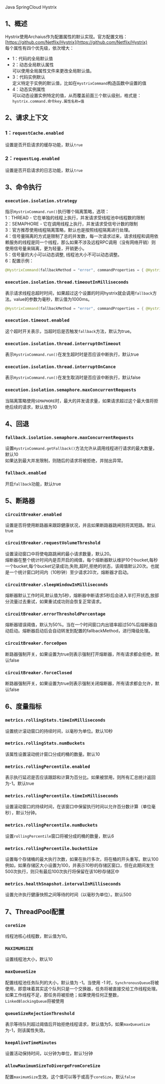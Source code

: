 Java SpringCloud Hystrix
<a name="yjMp3"></a>
## 1、概述
Hystrix使用Archaius作为配置属性的默认实现。官方配置文档：[https://github.com/Netflix/Hystrix](https://github.com/Netflix/Hystrix)<br />每个属性有四个优先级，依次增大：

- 1：代码的全局默认值
- 2：动态全局默认属性<br />可以使用全局属性文件来更改全局默认值。
- 3：代码实例默认<br />定义特定于实例的默认值，比如在`HystrixCommand`构造函数中设置的值
- 4：动态实例属性<br />可以动态设置实例特定的值，从而覆盖前面三个默认级别，格式是：<br />`hystrix.command.命令key.属性名称=值`
<a name="eRYDY"></a>
## 2、请求上下文
<a name="dXN7p"></a>
### 1：`requestCache.enabled`
设置是否开启请求的缓存功能，默认`true`
<a name="O6RmF"></a>
### 2：`requestLog.enabled`
设置是否开启请求的日志功能，默认`true`
<a name="AwBey"></a>
## 3、命令执行
<a name="igB4p"></a>
### `execution.isolation.strategy`
指示`HystrixCommand.run()`执行哪个隔离策略，选项：<br />1：THREAD - 它在单独的线程上执行，并发请求受线程池中线程数的限制<br />2：SEMAPHORE - 它在调用线程上执行，并发请求受信号计数的限制<br />3：官方推荐使用线程隔离策略，默认也是按照线程隔离进行处理。<br />4：信号量隔离的方式是限制了总的并发数，每一次请求过来，请求线程和调用依赖服务的线程是同一个线程，那么如果不涉及远程RPC调用（没有网络开销）则使用信号量来隔离，更为轻量，开销更小。<br />5：信号量的大小可以动态调整, 线程池大小不可以动态调整。<br />6：配置示例：
```java
@HystrixCommand(fallbackMethod = "error", commandProperties = { @HystrixProperty(name="execution.isolation.strategy", value = "THREAD") })
```
<a name="KcCyp"></a>
### `execution.isolation.thread.timeoutInMilliseconds`
表示请求线程总超时时间，如果超过这个设置的时间hystrix就会调用`fallback`方法。value的参数为毫秒，默认值为1000ms。
```java
@HystrixCommand(fallbackMethod = "error", commandProperties = { @HystrixProperty(name = "execution.isolation.thread.timeoutInMilliseconds", value = "4000") })
```
<a name="X9er3"></a>
### `execution.timeout.enabled`
这个超时开关表示，当超时后是否触发`fallback`方法，默认为true。
<a name="a8Hn7"></a>
### `execution.isolation.thread.interruptOnTimeout`
表示`HystrixCommand.run()`在发生超时时是否应该中断执行，默认true
<a name="rCnxw"></a>
### `execution.isolation.thread.interruptOnCance`
表示`HystrixCommand.run()`在发生取消时是否应该中断执行，默认false
<a name="GHaiV"></a>
### `execution.isolation.semaphore.maxConcurrentRequests`
当隔离策略使用`SEMAPHORE`时，最大的并发请求量，如果请求超过这个最大值将拒绝后续的请求，默认值为10
<a name="t7pXh"></a>
## 4、回退
<a name="agbXk"></a>
### `fallback.isolation.semaphore.maxConcurrentRequests`
设置`HystrixCommand.getFallback()`方法允许从调用线程进行请求的最大数量，默认10<br />如果达到最大并发限制，则随后的请求将被拒绝，并抛出异常。
<a name="xPudD"></a>
### `fallback.enabled`
开启`fallback`功能，默认true
<a name="O9hy0"></a>
## 5、断路器
<a name="qdo8Q"></a>
### `circuitBreaker.enabled`
设置是否将使用断路器来跟踪健康状况，并且如果断路器跳闸则将其短路。默认true
<a name="ZfpIK"></a>
### `circuitBreaker.requestVolumeThreshold`
设置滚动窗口中将使电路跳闸的最小请求数量，默认20。<br />熔断器在整个统计时间内是否开启的阀值，每个熔断器默认维护10个bucket,每秒一个bucket,每个bucket记录成功,失败,超时,拒绝的状态，该阈值默认20次。也就是一个统计窗口时间内（10秒钟）至少请求20次，熔断器才启动。
<a name="cbfoK"></a>
### `circuitBreaker.sleepWindowInMilliseconds`
熔断器默认工作时间,默认值为5秒，熔断器中断请求5秒后会进入半打开状态,放部分流量过去重试，如果重试成功则会恢复正常请求。
<a name="Hh5EK"></a>
### `circuitBreaker.errorThresholdPercentage`
熔断器错误阈值，默认为50%。当在一个时间窗口内出错率超过50%后熔断器自动启动。熔断器启动后会自动转发到配置的fallbackMethod，进行降级处理。
<a name="ZL8GQ"></a>
### `circuitBreaker.forceOpen`
断路器强制开关，如果设置为true则表示强制打开熔断器，所有请求都会拒绝，默认false
<a name="HW3U5"></a>
### `circuitBreaker.forceClosed`
断路器强制开关，如果设置为true则表示强制关闭熔断器，所有请求都会允许，默认false
<a name="RdoQq"></a>
## 6、度量指标
<a name="CRxmJ"></a>
### `metrics.rollingStats.timeInMilliseconds`
设置统计滚动窗口的持续时间，以毫秒为单位。默认10秒
<a name="O6vmr"></a>
### `metrics.rollingStats.numBuckets`
该属性设置滚动统计窗口分成的桶的数量。默认10
<a name="ipwqA"></a>
### `metrics.rollingPercentile.enabled`
表示执行延迟是否应该跟踪和计算为百分比。如果被禁用，则所有汇总统计返回为-1。默认true
<a name="UVswA"></a>
### `metrics.rollingPercentile.timeInMilliseconds`
设置滚动窗口的持续时间，在该窗口中保留执行时间以允许百分数计算（单位毫秒），默认1分钟。
<a name="MFpdr"></a>
### `metrics.rollingPercentile.numBuckets`
设置`rollingPercentile`窗口将被分成的桶的数量，默认6
<a name="WgMn0"></a>
### `metrics.rollingPercentile.bucketSize`
设置每个存储桶的最大执行次数，如果在执行多次，将在桶的开头重写。默认100<br />例如，如果存储区大小设置为100，并表示10秒的存储区窗口，但在此期间发生500次执行，则只有最后100次执行将保留在该10秒存储区中
<a name="x3rvI"></a>
### `metrics.healthSnapshot.intervalInMilliseconds`
设置允许执行健康快照之间等待的时间（以毫秒为单位）。默认500
<a name="GJ5A9"></a>
## 7、ThreadPool配置
<a name="oYnMW"></a>
### `coreSize`
线程池核心线程数，默认值为10。
<a name="IEuzS"></a>
### `MAXIMUMSIZE`
设置线程池大小，默认10
<a name="JWntU"></a>
### `maxQueueSize`
配置线程池任务队列的大小，默认值为 -1。当使用 -1 时，`SynchronousQueue`将被使用，即意味着其实这个队列只是一个交换器，任务将被直接交给工作线程处理。如果工作线程不足，那任务将被拒绝；如果使用任何正整数，`LinkedBlockingQueue`将被使用
<a name="LzPsA"></a>
### `queueSizeRejectionThreshold`
表示等待队列超过阈值后开始拒绝线程请求，默认值为5，如果`maxQueueSize`为-1，则该属性失效。
<a name="gfYpK"></a>
### `keepAliveTimeMinutes`
设置活动保持时间，以分钟为单位，默认1分钟
<a name="qBpuq"></a>
### `allowMaximumSizeToDivergeFromCoreSize`
配置`maximumSize`生效。这个值可以等于或高于`coreSize`，默认`false`
